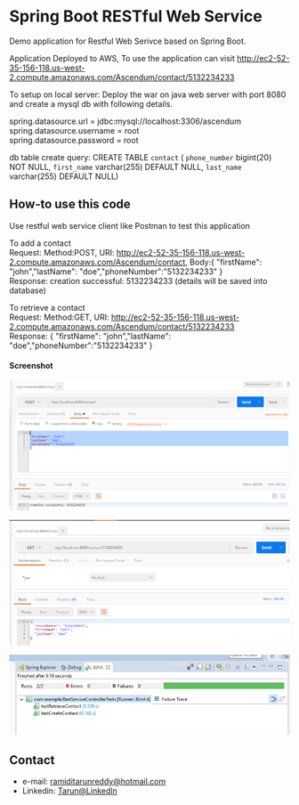 Spring Boot RESTful Web Service  
==============================
Demo application for Restful Web Serivce based on Spring Boot.

Application Deployed to AWS, To use the application can visit
http://ec2-52-35-156-118.us-west-2.compute.amazonaws.com/Ascendum/contact/5132234233

To setup on local server:
Deploy the war on java web server with port 8080 and create a mysql db with following details.

spring.datasource.url = jdbc:mysql://localhost:3306/ascendum<br /> 
spring.datasource.username = root<br /> 
spring.datasource.password = root<br /> 

db table create query: CREATE TABLE `contact` ( `phone_number` bigint(20) NOT NULL, `first_name` varchar(255) DEFAULT NULL, `last_name` varchar(255) DEFAULT NULL)

## How-to use this code

Use restful web service client like Postman to test this application

To add a contact <br /> 
Request: Method:POST, URI: http://ec2-52-35-156-118.us-west-2.compute.amazonaws.com/Ascendum/contact, Body:{ "firstName": "john","lastName": "doe","phoneNumber":"5132234233" }<br /> 
Response: creation successful: 5132234233 (details will be saved into database)<br /> 

To retrieve a contact <br /> 
Request: Method:GET, URI: http://ec2-52-35-156-118.us-west-2.compute.amazonaws.com/Ascendum/contact/5132234233 <br /> 
Response: { "firstName": "john","lastName": "doe","phoneNumber":"5132234233" } <br /> 

#### Screenshot
![Screenshot software](https://github.com/ramidi45/Spring-Boot-Rest-WebService-MySql/blob/master/post.PNG "rest webservice post")

![Screenshot software](https://github.com/ramidi45/Spring-Boot-Rest-WebService-MySql/blob/master/get.PNG "rest webservice get")

![Screenshot software](https://github.com/ramidi45/Spring-Boot-Rest-WebService-MySql/blob/master/testcases.PNG "unit testing webservice")


## Contact
* e-mail: ramiditarunreddy@hotmail.com
* Linkedin: [Tarun@LinkedIn](https://www.linkedin.com/in/tarun-reddy-ramidi-66a002104 "Tarun Reddy on LinkedIn")


